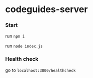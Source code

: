 # codeguides-server

### Start
run `npm i` 

run `node index.js`

### Health check

go to `localhost:3000/healthcheck`